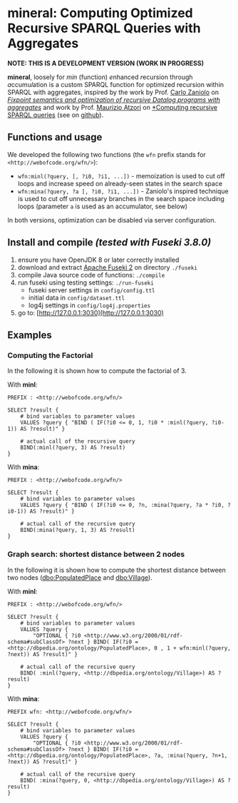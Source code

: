 mineral: Computing Optimized Recursive SPARQL Queries with Aggregates
=====================================================================

**NOTE: THIS IS A DEVELOPMENT VERSION (WORK IN PROGRESS)** 


**mineral**, loosely for *min* (function) *e*nhanced *r*ecursion through *a*ccumu*l*ation is a custom SPARQL function for optimized recursion within SPARQL with aggregates, inspired by the work by Prof. [Carlo Zaniolo](http://web.cs.ucla.edu/~zaniolo/) on [*Fixpoint semantics and optimization of recursive Datalog programs with aggregates*](https://doi.org/10.1017/S1471068417000436) and work by Prof. [Maurizio Atzori](http://atzori.webofcode.org/) on [*Computing recursive SPARQL queries](https://doi.org/10.1109/ICSC.2014.54) (see on [github](https://github.com/atzori/runSPARQL)).



Functions and usage
-------------------
We developed the following two functions (the `wfn` prefix stands for `<http://webofcode.org/wfn/>`):

  - `wfn:minl(?query, [, ?i0, ?i1, ...])` - memoization is used to cut off loops and increase speed on already-seen states in the search space
  - `wfn:mina(?query, ?a [, ?i0, ?i1, ...])` - Zaniolo's inspired technique is used to cut off unnecessary branches in the search space including loops (parameter `a` is used as an accumulator, see below)
 
In both versions, optimization can be disabled via server configuration.


Install and compile *(tested with Fuseki 3.8.0)*
-------------------
1. ensure you have OpenJDK 8 or later correctly installed
2. download and extract [Apache Fuseki 2](https://jena.apache.org/download/#apache-jena-fuseki) on directory `./fuseki`
3. compile Java source code of functions: `./compile`
4. run fuseki using testing settings: `./run-fuseki`
    - fuseki server settings in `config/config.ttl` 
    - initial data in `config/dataset.ttl` 
    - log4j settings in `config/log4j.properties`
5. go to: [http://127.0.0.1:3030](http://127.0.0.1:3030)



Examples
--------

### Computing the Factorial
In the following it is shown how to compute the factorial of 3.

With **minl**:

    PREFIX : <http://webofcode.org/wfn/>
    
    SELECT ?result { 
        # bind variables to parameter values 
        VALUES ?query { "BIND ( IF(?i0 <= 0, 1, ?i0 * :minl(?query, ?i0-1)) AS ?result)" }

        # actual call of the recursive query 
        BIND(:minl(?query, 3) AS ?result)
    } 


With **mina**:

    PREFIX : <http://webofcode.org/wfn/>
    
    SELECT ?result { 
        # bind variables to parameter values 
        VALUES ?query { "BIND ( IF(?i0 <= 0, ?n, :mina(?query, ?a * ?i0, ?i0-1)) AS ?result)" }

        # actual call of the recursive query 
        BIND(:mina(?query, 1, 3) AS ?result)
    } 



### Graph search: shortest distance between 2 nodes
In the following it is shown how to compute the shortest distance between two nodes ([dbo:PopulatedPlace](http://dbpedia.org/ontology/PopulatedPlace) and [dbo:Village](http://dbpedia.org/ontology/Village)).

With **minl**:

    PREFIX : <http://webofcode.org/wfn/>

    SELECT ?result { 
        # bind variables to parameter values 
        VALUES ?query { 
            "OPTIONAL { ?i0 <http://www.w3.org/2000/01/rdf-schema#subClassOf> ?next } BIND( IF(?i0 = <http://dbpedia.org/ontology/PopulatedPlace>, 0 , 1 + wfn:minl(?query, ?next)) AS ?result)" }

        # actual call of the recursive query 
        BIND( :minl(?query, <http://dbpedia.org/ontology/Village>) AS ?result)
    } 



With **mina**:

    PREFIX wfn: <http://webofcode.org/wfn/>

    SELECT ?result { 
        # bind variables to parameter values 
        VALUES ?query { 
            "OPTIONAL { ?i0 <http://www.w3.org/2000/01/rdf-schema#subClassOf> ?next } BIND( IF(?i0 = <http://dbpedia.org/ontology/PopulatedPlace>, ?a, :mina(?query, ?n+1, ?next)) AS ?result)" }

        # actual call of the recursive query 
        BIND( :mina(?query, 0, <http://dbpedia.org/ontology/Village>) AS ?result)
    } 








